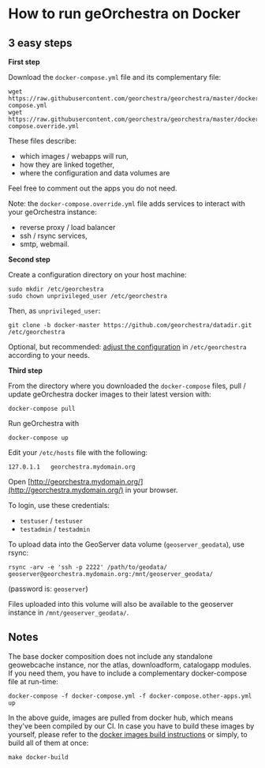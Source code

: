 # How to run geOrchestra on Docker

## 3 easy steps

**First step**

Download the `docker-compose.yml` file and its complementary file:
```
wget https://raw.githubusercontent.com/georchestra/georchestra/master/docker-compose.yml
wget https://raw.githubusercontent.com/georchestra/georchestra/master/docker-compose.override.yml
```
These files describe:
 * which images / webapps will run,
 * how they are linked together,
 * where the configuration and data volumes are

Feel free to comment out the apps you do not need.

Note: the `docker-compose.override.yml` file adds services to interact with your geOrchestra instance:
 * reverse proxy / load balancer
 * ssh / rsync services,
 * smtp, webmail.


**Second step**

Create a configuration directory on your host machine:
```
sudo mkdir /etc/georchestra
sudo chown unprivileged_user /etc/georchestra
```
Then, as `unprivileged_user`:
```
git clone -b docker-master https://github.com/georchestra/datadir.git /etc/georchestra
```

Optional, but recommended: [adjust the configuration](https://github.com/georchestra/datadir/blob/docker-master/README.md) in `/etc/georchestra` according to your needs.


**Third step**

From the directory where you downloaded the `docker-compose` files, pull / update geOrchestra docker images to their latest version with:
```
docker-compose pull
```

Run geOrchestra with
```
docker-compose up
```

Edit your `/etc/hosts` file with the following:
```
127.0.1.1	georchestra.mydomain.org
```

Open [http://georchestra.mydomain.org/](http://georchestra.mydomain.org/) in your browser.

To login, use these credentials:
 * `testuser` / `testuser`
 * `testadmin` / `testadmin`

To upload data into the GeoServer data volume (`geoserver_geodata`), use rsync:
```
rsync -arv -e 'ssh -p 2222' /path/to/geodata/ geoserver@georchestra.mydomain.org:/mnt/geoserver_geodata/
```
(password is: `geoserver`)

Files uploaded into this volume will also be available to the geoserver instance in `/mnt/geoserver_geodata/`.


## Notes

The base docker composition does not include any standalone geowebcache instance, nor the atlas, downloadform, catalogapp modules. 
If you need them, you have to include a complementary docker-compose file at run-time:
```
docker-compose -f docker-compose.yml -f docker-compose.other-apps.yml up
```

In the above guide, images are pulled from docker hub, which means they've been compiled by our CI. 
In case you have to build these images by yourself, please refer to the [docker images build instructions](../docker/README.md) or simply, to build all of them at once:
```
make docker-build
```
